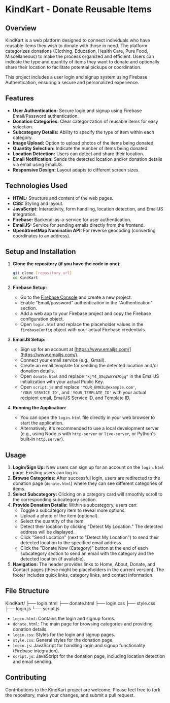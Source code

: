 # KindKart - Donate Reusable Items

## Overview

KindKart is a web platform designed to connect individuals who have reusable items they wish to donate with those in need. The platform categorizes donations (Clothing, Education, Health Care, Pure Food, Miscellaneous) to make the process organized and efficient. Users can indicate the type and quantity of items they want to donate and optionally share their location to facilitate potential pickups or coordination.

This project includes a user login and signup system using Firebase Authentication, ensuring a secure and personalized experience.

## Features

* **User Authentication:** Secure login and signup using Firebase Email/Password authentication.
* **Donation Categories:** Clear categorization of reusable items for easy selection.
* **Subcategory Details:** Ability to specify the type of item within each category.
* **Image Upload:** Option to upload photos of the items being donated.
* **Quantity Selection:** Indicate the number of items being donated.
* **Location Detection:** Users can detect and share their location.
* **Email Notification:** Sends the detected location and/or donation details via email using EmailJS.
* **Responsive Design:** Layout adapts to different screen sizes.

## Technologies Used

* **HTML:** Structure and content of the web pages.
* **CSS:** Styling and layout.
* **JavaScript:** Interactivity, form handling, location detection, and EmailJS integration.
* **Firebase:** Backend-as-a-service for user authentication.
* **EmailJS:** Service for sending emails directly from the frontend.
* **OpenStreetMap Nominatim API:** For reverse geocoding (converting coordinates to an address).

## Setup and Installation

1.  **Clone the repository (if you have the code in one):**
    ```bash
    git clone [repository_url]
    cd KindKart
    ```

2.  **Firebase Setup:**
    * Go to the [Firebase Console](https://console.firebase.google.com/) and create a new project.
    * Enable "Email/password" authentication in the "Authentication" section.
    * Add a web app to your Firebase project and copy the Firebase configuration object.
    * Open `login.html` and replace the placeholder values in the `firebaseConfig` object with your actual Firebase credentials.

3.  **EmailJS Setup:**
    * Sign up for an account at [https://www.emailjs.com/](https://www.emailjs.com/).
    * Connect your email service (e.g., Gmail).
    * Create an email template for sending the detected location and/or donation details.
    * Open `donate.html` and replace `"kjY4_QXq2wEYW7Ogq"` in the EmailJS initialization with your actual Public Key.
    * Open `script.js` and replace `'YOUR_EMAIL@example.com'`, `'YOUR_SERVICE_ID'`, and `'YOUR_TEMPLATE_ID'` with your actual recipient email, EmailJS Service ID, and Template ID.

4.  **Running the Application:**
    * You can open the `login.html` file directly in your web browser to start the application.
    * Alternatively, it's recommended to use a local development server (e.g., using Node.js with `http-server` or `live-server`, or Python's built-in `http.server`).

## Usage

1.  **Login/Sign Up:** New users can sign up for an account on the `login.html` page. Existing users can log in.
2.  **Browse Categories:** After successful login, users are redirected to the donation page (`donate.html`) where they can see different categories of items.
3.  **Select Subcategory:** Clicking on a category card will smoothly scroll to the corresponding subcategory section.
4.  **Provide Donation Details:** Within a subcategory, users can:
    * Toggle a subcategory item to reveal more options.
    * Upload a photo of the item (optional).
    * Select the quantity of the item.
    * Detect their location by clicking "Detect My Location." The detected address will be displayed.
    * Click "Send Location" (next to "Detect My Location") to send their detected location to the specified email address.
    * Click the "Donate Now (Category)" button at the end of each subcategory section to send an email with the category and the detected location (if available).
5.  **Navigation:** The header provides links to Home, About, Donate, and Contact pages (these might be placeholders in the current version). The footer includes quick links, category links, and contact information.

## File Structure

KindKart/
├── login.html
├── donate.html
├── login.css
├── style.css
├── login.js
└── script.js
* `login.html`: Contains the login and signup forms.
* `donate.html`: The main page for browsing categories and providing donation details.
* `login.css`: Styles for the login and signup pages.
* `style.css`: General styles for the donation page.
* `login.js`: JavaScript for handling login and signup functionality (Firebase integration).
* `script.js`: JavaScript for the donation page, including location detection and email sending.

## Contributing

Contributions to the KindKart project are welcome. Please feel free to fork the repository, make your changes, and submit a pull request.
